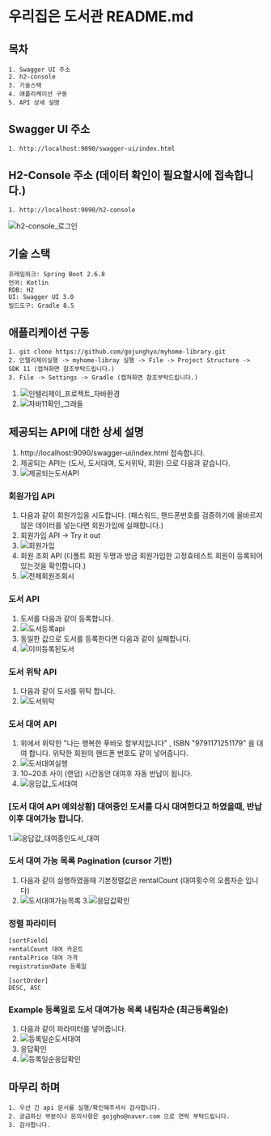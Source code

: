 # 우리집은 도서관 README.md
## 목차
```
1. Swagger UI 주소
2. h2-console
3. 기술스택
4. 애플리케이션 구동
5. API 상세 설명
```

## Swagger UI 주소
```
1. http://localhost:9090/swagger-ui/index.html
```

## H2-Console 주소 (데이터 확인이 필요할시에 접속합니다.)
```
1. http://localhost:9090/h2-console
```
![h2-console_로그인](https://github.com/gojunghyo/myhome-library/assets/128199051/80aac1e1-39f4-45d2-9a14-e1d63053ef64)


## 기술 스택
```
프레임워크: Spring Boot 2.6.8
언어: Kotlin
RDB: H2
UI: Swagger UI 3.0
빌드도구: Gradle 8.5
```

## 애플리케이션 구동
```
1. git clone https://github.com/gojunghyo/myhome-library.git
2. 인텔리제이실행 -> myhome-libray 실행 -> File -> Project Structure -> SDK 11 (캡쳐화면 참조부탁드립니다.)
3. File -> Settings -> Gradle (캡쳐화면 참조부탁드립니다.)
```
1. ![인텔리제이_프로젝트_자바환경](https://github.com/gojunghyo/myhome-library/assets/128199051/e91ee972-fb47-47c0-ab4f-dab30a459756)
2. ![자바11확인_그래들](https://github.com/gojunghyo/myhome-library/assets/128199051/df2922d7-c7e4-45c9-8e37-f13b463dc9a7)




## 제공되는 API에 대한 상세 설명

1. http://localhost:9090/swagger-ui/index.html 접속합니다.
2. 제공되는 API는 (도서, 도서대여, 도서위탁, 회원) 으로 다음과 같습니다.
3. ![제공되는도서API](https://github.com/gojunghyo/myhome-library/assets/128199051/501fd750-c36c-48eb-a67a-54f96b9efd6b)


### 회원가입 API
1. 다음과 같이 회원가입을 시도합니다. (패스워드, 핸드폰번호를 검증하기에 올바르지 않은 데이터를 넣는다면 회원가입에 실패합니다.)
2. 회원가입 API -> Try it out
3. ![회원가입](https://github.com/gojunghyo/myhome-library/assets/128199051/1312247c-86ac-4dbc-8699-c8ce3f2f3a59)
4. 회원 조회 API (디폴트 회원 두명과 방금 회원가입한 고정효테스트 회원이 등록되어있는것을 확인합니다.)
5. ![전체회원조회시](https://github.com/gojunghyo/myhome-library/assets/128199051/562c7f1e-8ad5-43e9-aa35-e3b1ba1f9c4b)
   

### 도서 API
1. 도서를 다음과 같이 등록합니다.
2. ![도서등록api](https://github.com/gojunghyo/myhome-library/assets/128199051/da624f61-b8c7-4050-91af-3b6eb7322e3a)
3. 동일한 값으로 도서를 등록한다면 다음과 같이 실패합니다.
4. ![이미등록된도서](https://github.com/gojunghyo/myhome-library/assets/128199051/9a31c0f5-75f7-4ccb-b546-623c63821dc5)


### 도서 위탁 API
1. 다음과 같이 도서를 위탁 합니다.
2. ![도서위탁](https://github.com/gojunghyo/myhome-library/assets/128199051/3faa0e1b-d30d-48d4-9081-c24a865fe0ae)


### 도서 대여 API
1. 위에서 위탁한 "나는 행복한 푸바오 할부지입니다" , ISBN "9791171251179" 을 대여 합니다. 위탁한 회원의 핸드폰 번호도 같이 넣어줍니다.
2. ![도서대여실행](https://github.com/gojunghyo/myhome-library/assets/128199051/3135e14d-6800-4f75-8302-1cbaa4992670)
3. 10~20초 사이 (랜덤) 시간동안 대여후 자동 반납이 됩니다.
4. ![응답값_도서대여](https://github.com/gojunghyo/myhome-library/assets/128199051/62854baa-4951-44fb-a057-6fecf0714082)

### [도서 대여 API 예외상황] 대여중인 도서를 다시 대여한다고 하였을때, 반납이후 대여가능 합니다.
1.![응답값_대여중인도서_대여](https://github.com/gojunghyo/myhome-library/assets/128199051/5877cc2a-6ad8-445d-af09-86bf7336fd77)


### 도서 대여 가능 목록 Pagination (cursor 기반)
1. 다음과 같이 실행하였을때 기본정렬값은 rentalCount (대여횟수의 오름차순 입니다)
2. ![도서대여가능목록](https://github.com/gojunghyo/myhome-library/assets/128199051/af027b18-ad0f-414e-8fa4-a7485b53ad1b)
3.![응답값확인](https://github.com/gojunghyo/myhome-library/assets/128199051/10490637-ed79-47bc-9ac6-6dc88639d549)


### 정렬 파라미터
```
[sortField]
rentalCount 대여 카운트
rentalPrice 대여 가격
registrationDate 등록일

[sortOrder]
DESC, ASC
```

### Example 등록일로 도서 대여가능 목록 내림차순 (최근등록일순)
1. 다음과 같이 파라미터를 넣어줍니다.
2. ![등록일순도서대여](https://github.com/gojunghyo/myhome-library/assets/128199051/8460ca42-6fc1-429d-b6cf-d3bbb5d9e144)
3. 응답확인
4. ![등록일순응답확인](https://github.com/gojunghyo/myhome-library/assets/128199051/e611c339-438a-48e6-be15-eb3fb168c955)



## 마무리 하며
```
1. 우선 긴 api 문서를 실행/확인해주셔서 감사합니다.
2. 궁금하신 부분이나 문의사항은 gojgho@naver.com 으로 연락 부탁드립니다.
3. 감사합니다.
```
